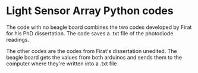 # Light Sensor Array Python codes

The code with no beagle board combines the two codes developed by Firat for his PhD dissertation. The code saves a .txt file
of the photodiode readings.

The other codes are the codes from Firat's dissertation unedited. The beagle board gets the values from both arduinos and 
sends them to the computer where they're written into a .txt file
